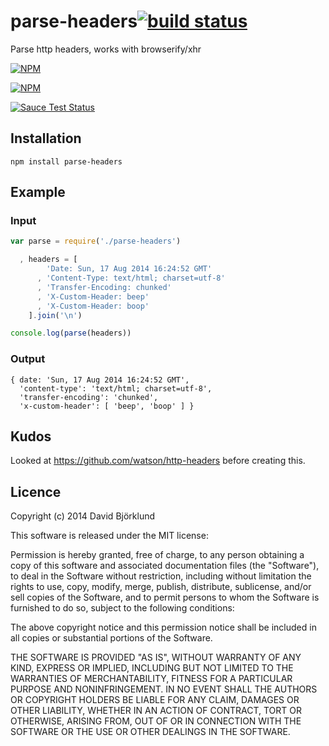 # parse-headers[![build status](https://secure.travis-ci.org/kesla/parse-headers.svg)](http://travis-ci.org/kesla/parse-headers)

Parse http headers, works with browserify/xhr

[![NPM](https://nodei.co/npm/parse-headers.png?downloads&stars)](https://nodei.co/npm/parse-headers/)

[![NPM](https://nodei.co/npm-dl/parse-headers.png)](https://nodei.co/npm/parse-headers/)

[![Sauce Test Status](https://saucelabs.com/browser-matrix/kesla-xhr-headers.svg)](https://saucelabs.com/u/kesla-xhr-headers)

## Installation

```
npm install parse-headers
```

## Example

### Input

```javascript
var parse = require('./parse-headers')

  , headers = [
        'Date: Sun, 17 Aug 2014 16:24:52 GMT'
      , 'Content-Type: text/html; charset=utf-8'
      , 'Transfer-Encoding: chunked'
      , 'X-Custom-Header: beep'
      , 'X-Custom-Header: boop'
    ].join('\n')

console.log(parse(headers))
```

### Output

```
{ date: 'Sun, 17 Aug 2014 16:24:52 GMT',
  'content-type': 'text/html; charset=utf-8',
  'transfer-encoding': 'chunked',
  'x-custom-header': [ 'beep', 'boop' ] }
```

## Kudos

Looked at https://github.com/watson/http-headers before creating this.

## Licence

Copyright (c) 2014 David Björklund

This software is released under the MIT license:

Permission is hereby granted, free of charge, to any person obtaining a copy
of this software and associated documentation files (the "Software"), to deal
in the Software without restriction, including without limitation the rights
to use, copy, modify, merge, publish, distribute, sublicense, and/or sell
copies of the Software, and to permit persons to whom the Software is
furnished to do so, subject to the following conditions:

The above copyright notice and this permission notice shall be included in
all copies or substantial portions of the Software.

THE SOFTWARE IS PROVIDED "AS IS", WITHOUT WARRANTY OF ANY KIND, EXPRESS OR
IMPLIED, INCLUDING BUT NOT LIMITED TO THE WARRANTIES OF MERCHANTABILITY,
FITNESS FOR A PARTICULAR PURPOSE AND NONINFRINGEMENT. IN NO EVENT SHALL THE
AUTHORS OR COPYRIGHT HOLDERS BE LIABLE FOR ANY CLAIM, DAMAGES OR OTHER
LIABILITY, WHETHER IN AN ACTION OF CONTRACT, TORT OR OTHERWISE, ARISING FROM,
OUT OF OR IN CONNECTION WITH THE SOFTWARE OR THE USE OR OTHER DEALINGS IN
THE SOFTWARE.
